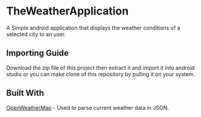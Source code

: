 # TheWeatherApplication
A Simple android application that displays the weather conditions of a selected city to an user.

## Importing Guide
Download the zip file of this project then extract it and import it into android studio or you can make clone of this repository by
pulling it on your system.

## Built With
[OpenWeatherMap](https://openweathermap.org/current) - Used to parse current weather data in JSON.
